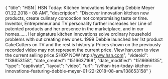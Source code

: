 {
    "title": "HSN | HSN Today: Kitchen Innovations featuring Debbie Meyer 01.22.2018 - 08 AM",
    "description": "Discover innovation kitchen new products, create culinary concoction not compromising taste or time. Inventor, Entrepreneur and TV personality further increases her Line of patented products and her presence in the marketplace, and in our homes...... Her signature kitchen innovations solve ordinary household problems with out creating new ones.  1999 Debbie launched her 1st product CakeCutters on TV and the rest is history.\r Prices shown on the previously recorded video may not represent the current price.  View hsn.com to view the current selling price.SHOP NOW http:\/\/www.hsn.com",
    "videoid": "138653158",
    "date_created": "1516637168",
    "date_modified": "1516666135",
    "type": "captivate",
    "layout": "video",
    "url": "\/v\/hsn-hsn-today-kitchen-innovations-featuring-debbie-meyer-01-22-2018-08-am\/138653158"
}